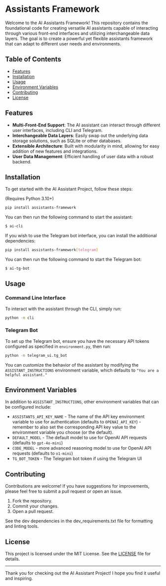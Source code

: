 # Assistants Framework

Welcome to the AI Assistants Framework! This repository contains the foundational code for creating versatile AI assistants capable of interacting through various front-end interfaces and utilizing interchangeable data layers. The goal is to create a powerful yet flexible assistants framework that can adapt to different user needs and environments.

## Table of Contents

- [Features](#features)
- [Installation](#installation)
- [Usage](#usage)
- [Environment Variables](#environment-variables)
- [Contributing](#contributing)
- [License](#license)

## Features

- **Multi-Front-End Support**: The AI assistant can interact through different user interfaces, including CLI and Telegram.
- **Interchangeable Data Layers**: Easily swap out the underlying data storage solutions, such as SQLite or other databases.
- **Extensible Architecture**: Built with modularity in mind, allowing for easy addition of new features and integrations.
- **User Data Management**: Efficient handling of user data with a robust backend.

## Installation

To get started with the AI Assistant Project, follow these steps:

(Requires Python 3.10+)

```bash
pip install assistants-framework
```

You can then run the following command to start the assistant:

```bash
$ ai-cli
```

If you wish to use the Telegram bot interface, you can install the additional dependencies:

```bash
pip install assistants-framework[telegram]
```

You can then run the following command to start the Telegram bot:

```bash
$ ai-tg-bot
```

## Usage

### Command Line Interface

To interact with the assistant through the CLI, simply run:

```bash
python -m cli
```

### Telegram Bot

To set up the Telegram bot, ensure you have the necessary API tokens configured as specified in `environment.py`, then run:

```bash
python -m telegram_ui.tg_bot
```

You can customize the behavior of the assistant by modifying the `ASSISTANT_INSTRUCTIONS` environment variable, which defaults to `"You are a helpful assistant."`

## Environment Variables

In addition to `ASSISTANT_INSTRUCTIONS`, other environment variables that can be configured include:

- `ASSISTANTS_API_KEY_NAME` - The name of the API key environment variable to use for authentication (defaults to `OPENAI_API_KEY`) - remember to also set the corresponding API key value to the environment variable you choose (or the default).
- `DEFAULT_MODEL` - The default model to use for OpenAI API requests (defaults to `gpt-4o-mini`)
- `CODE_MODEL` - more advanced reasoning model to use for OpenAI API requests (defaults to `o1-mini`)
- `TG_BOT_TOKEN` - The Telegram bot token if using the Telegram UI 

## Contributing

Contributions are welcome! If you have suggestions for improvements, please feel free to submit a pull request or open an issue.

1. Fork the repository.
2. Commit your changes.
3. Open a pull request.

See the dev dependencies in the dev_requirements.txt file for formatting and linting tools. 

## License

This project is licensed under the MIT License. See the [LICENSE](LICENSE) file for details.

---

Thank you for checking out the AI Assistant Project! I hope you find it useful and inspiring.
